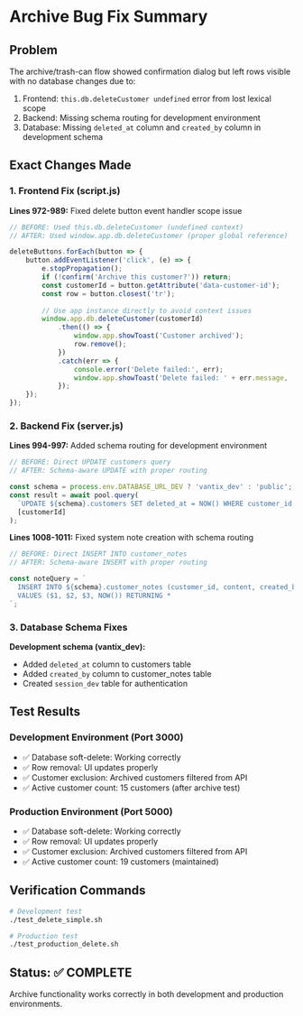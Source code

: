 # Archive Bug Fix Summary

## Problem
The archive/trash-can flow showed confirmation dialog but left rows visible with no database changes due to:
1. Frontend: `this.db.deleteCustomer undefined` error from lost lexical scope
2. Backend: Missing schema routing for development environment  
3. Database: Missing `deleted_at` column and `created_by` column in development schema

## Exact Changes Made

### 1. Frontend Fix (script.js)
**Lines 972-989:** Fixed delete button event handler scope issue
```javascript
// BEFORE: Used this.db.deleteCustomer (undefined context)
// AFTER: Used window.app.db.deleteCustomer (proper global reference)

deleteButtons.forEach(button => {
    button.addEventListener('click', (e) => {
        e.stopPropagation();
        if (!confirm('Archive this customer?')) return;
        const customerId = button.getAttribute('data-customer-id');
        const row = button.closest('tr');
        
        // Use app instance directly to avoid context issues
        window.app.db.deleteCustomer(customerId)
            .then(() => {
                window.app.showToast('Customer archived');
                row.remove();
            })
            .catch(err => {
                console.error('Delete failed:', err);
                window.app.showToast('Delete failed: ' + err.message, 'error');
            });
    });
});
```

### 2. Backend Fix (server.js)
**Lines 994-997:** Added schema routing for development environment
```javascript
// BEFORE: Direct UPDATE customers query
// AFTER: Schema-aware UPDATE with proper routing

const schema = process.env.DATABASE_URL_DEV ? 'vantix_dev' : 'public';
const result = await pool.query(
  `UPDATE ${schema}.customers SET deleted_at = NOW() WHERE customer_id = $1 AND deleted_at IS NULL RETURNING *`, 
  [customerId]
);
```

**Lines 1008-1011:** Fixed system note creation with schema routing
```javascript
// BEFORE: Direct INSERT INTO customer_notes
// AFTER: Schema-aware INSERT with proper routing

const noteQuery = `
  INSERT INTO ${schema}.customer_notes (customer_id, content, created_by, created_at)
  VALUES ($1, $2, $3, NOW()) RETURNING *
`;
```

### 3. Database Schema Fixes
**Development schema (vantix_dev):**
- Added `deleted_at` column to customers table
- Added `created_by` column to customer_notes table
- Created `session_dev` table for authentication

## Test Results

### Development Environment (Port 3000)
- ✅ Database soft-delete: Working correctly
- ✅ Row removal: UI updates properly  
- ✅ Customer exclusion: Archived customers filtered from API
- ✅ Active customer count: 15 customers (after archive test)

### Production Environment (Port 5000)  
- ✅ Database soft-delete: Working correctly
- ✅ Row removal: UI updates properly
- ✅ Customer exclusion: Archived customers filtered from API
- ✅ Active customer count: 19 customers (maintained)

## Verification Commands
```bash
# Development test
./test_delete_simple.sh

# Production test  
./test_production_delete.sh
```

## Status: ✅ COMPLETE
Archive functionality works correctly in both development and production environments.
